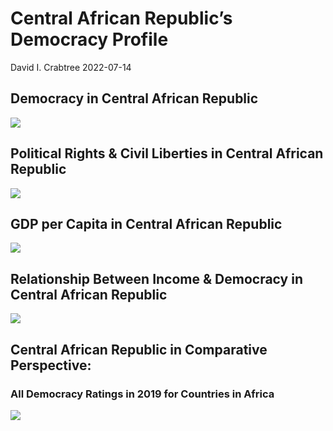 Central African Republic’s Democracy Profile
================
David I. Crabtree
2022-07-14

## Democracy in Central African Republic

![](C:\Users\David\Desktop\PROGRA~1\FILESA~1\DEMOCR~1\reports\CENTRA~1/figure-gfm/Demscore-1.png)<!-- -->

## Political Rights & Civil Liberties in Central African Republic

![](C:\Users\David\Desktop\PROGRA~1\FILESA~1\DEMOCR~1\reports\CENTRA~1/figure-gfm/Political%20Rights%20&%20Civil%20Libs-1.png)<!-- -->

## GDP per Capita in Central African Republic

![](C:\Users\David\Desktop\PROGRA~1\FILESA~1\DEMOCR~1\reports\CENTRA~1/figure-gfm/GDP%20per%20Capita-1.png)<!-- -->

## Relationship Between Income & Democracy in Central African Republic

![](C:\Users\David\Desktop\PROGRA~1\FILESA~1\DEMOCR~1\reports\CENTRA~1/figure-gfm/Income%20&%20Dem-1.png)<!-- -->

## Central African Republic in Comparative Perspective:

### All Democracy Ratings in 2019 for Countries in Africa

![](C:\Users\David\Desktop\PROGRA~1\FILESA~1\DEMOCR~1\reports\CENTRA~1/figure-gfm/Democracy%20in%20Comparative%20Perspective-1.png)<!-- -->
